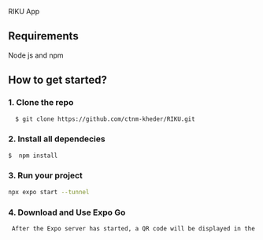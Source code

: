RIKU App

## Requirements
Node js and npm

## How to get started?

### 1. Clone the repo
```sh
  $ git clone https://github.com/ctnm-kheder/RIKU.git
```

### 2. Install all dependecies
```sh
$  npm install
```

### 3. Run your project
```sh
npx expo start --tunnel
```
### 4. Download and Use Expo Go
```sh
 After the Expo server has started, a QR code will be displayed in the terminal. Scan this QR code with the Expo Go app (Android) or the Expo Go app (iOS) to open and test the app on your device.
```